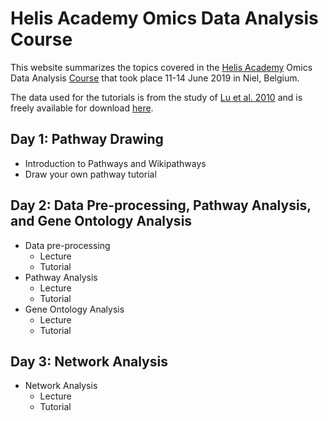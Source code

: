 Helis Academy Omics Data Analysis Course 
=============================================================================================

This website summarizes the topics covered in the [Helis Academy](https://helisacademy.com/en) Omics Data Analysis [Course](https://training.vib.be/helis-academy-course-omics-data-analysis-through-data-integration-using-biological-pathways) 
that took place 11-14 June 2019 in Niel, Belgium.

The data used for the tutorials is from the study of [Lu et al. 2010](https://www.ncbi.nlm.nih.gov/pubmed/20802022) and is freely available for download [here](https://www.ncbi.nlm.nih.gov/geo/query/acc.cgi?acc=gse19804). 

Day 1: Pathway Drawing
-----------------------
* Introduction to Pathways and Wikipathways
* Draw your own pathway tutorial

Day 2: Data Pre-processing, Pathway Analysis, and Gene Ontology Analysis
-------------------------------------------------------------------------
* Data pre-processing
   * Lecture
   * Tutorial
* Pathway Analysis
   * Lecture
   * Tutorial
* Gene Ontology Analysis
   * Lecture
   * Tutorial

Day 3: Network Analysis
------------------------
* Network Analysis
   * Lecture
   * Tutorial

